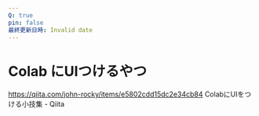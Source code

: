 ```yaml
---
Q: true
pin: false
最終更新日時: Invalid date
---
```

# Colab にUIつけるやつ

https://qiita.com/john-rocky/items/e5802cdd15dc2e34cb84 ColabにUIをつける小技集 - Qiita
